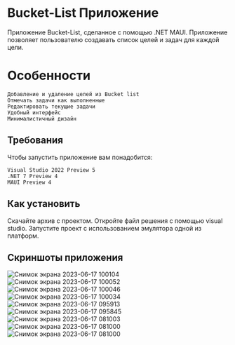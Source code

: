# Bucket-List Приложение
Приложение Bucket-List, сделанное с помощью .NET MAUI. Приложение позволяет пользователю создавать список целей и задач для каждой цели.

# Особенности

    Добавление и удаление целей из Bucket list
    Отмечать задачи как выполненные
    Редактировать текущие задачи
    Удобный интерфейс
    Минималистичный дизайн

## Требования

Чтобы запустить приложение вам понадобится:

    Visual Studio 2022 Preview 5 
    .NET 7 Preview 4 
    MAUI Preview 4
## Как установить
Скачайте архив с проектом. 
Откройте файл решения с помощью visual studio. 
Запустите проект с использованием эмулятора одной из платформ.

## Скриншоты приложения
![Снимок экрана 2023-06-17 100104](https://github.com/Yami-cs/Bucket-List/assets/82933148/98e9ba47-3962-4f24-8f97-1d362b4297d2)
![Снимок экрана 2023-06-17 100052](https://github.com/Yami-cs/Bucket-List/assets/82933148/836e8245-d327-48ad-b335-060cde8c3d03)
![Снимок экрана 2023-06-17 100046](https://github.com/Yami-cs/Bucket-List/assets/82933148/e67ce0f2-67f2-4249-bb66-d874e7164342)
![Снимок экрана 2023-06-17 100034](https://github.com/Yami-cs/Bucket-List/assets/82933148/08bb537e-9d0f-4382-a79f-6c7765112b15)
![Снимок экрана 2023-06-17 095913](https://github.com/Yami-cs/Bucket-List/assets/82933148/a061e7ae-c7bb-4d3f-af8d-21bbdd403a8f)
![Снимок экрана 2023-06-17 095845](https://github.com/Yami-cs/Bucket-List/assets/82933148/81d92024-d2d1-4bd7-aee1-cf2373205ab7)
![Снимок экрана 2023-06-17 081003](https://github.com/Yami-cs/Bucket-List/assets/82933148/b9de01e4-fc85-42df-9978-2753e6772fb9)
![Снимок экрана 2023-06-17 081000](https://github.com/Yami-cs/Bucket-List/assets/82933148/69299c0a-6782-4f0a-8f40-0b42a18a9d61)
![Снимок экрана 2023-06-17 081000](https://github.com/Yami-cs/Bucket-List/assets/82933148/b9f08570-05b0-4524-9dc6-943dd809274b)

